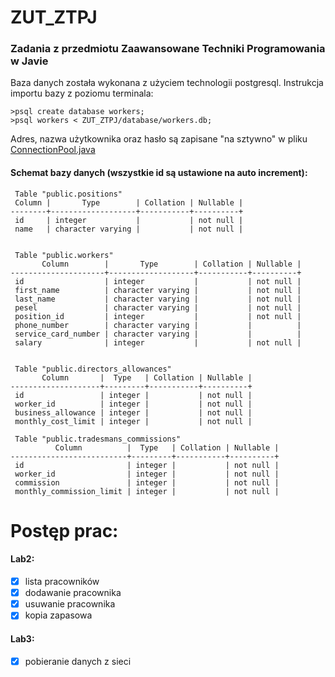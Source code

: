 # ZUT_ZTPJ
### Zadania z przedmiotu Zaawansowane Techniki Programowania w Javie

Baza danych została wykonana z użyciem technologii postgresql. Instrukcja importu bazy z poziomu terminala:
```
>psql create database workers;
>psql workers < ZUT_ZTPJ/database/workers.db;
```
Adres, nazwa użytkownika oraz hasło są zapisane "na sztywno" w pliku [ConnectionPool.java](ZTPJ/src/main/java/dao/ConnectionPool.java)

#### Schemat bazy danych (wszystkie id są ustawione na auto increment):
```
 Table "public.positions"
 Column |       Type        | Collation | Nullable |                
--------+-------------------+-----------+----------+
 id     | integer           |           | not null | 
 name   | character varying |           | not null |


 Table "public.workers"
       Column        |       Type        | Collation | Nullable |              
---------------------+-------------------+-----------+----------+
 id                  | integer           |           | not null |
 first_name          | character varying |           | not null | 
 last_name           | character varying |           | not null | 
 pesel               | character varying |           | not null | 
 position_id         | integer           |           | not null | 
 phone_number        | character varying |           |          | 
 service_card_number | character varying |           |          | 
 salary              | integer           |           | not null | 


 Table "public.directors_allowances"
       Column       |  Type   | Collation | Nullable |                      
--------------------+---------+-----------+----------+
 id                 | integer |           | not null |
 worker_id          | integer |           | not null | 
 business_allowance | integer |           | not null | 
 monthly_cost_limit | integer |           | not null |
 
 Table "public.tradesmans_commissions"
          Column          |  Type   | Collation | Nullable |
--------------------------+---------+-----------+----------+
 id                       | integer |           | not null |
 worker_id                | integer |           | not null | 
 commission               | integer |           | not null | 
 monthly_commission_limit | integer |           | not null | 

```

# Postęp prac:
#### Lab2:
- [x] lista pracowników
- [x] dodawanie pracownika
- [x] usuwanie pracownika
- [x] kopia zapasowa

#### Lab3:
- [x] pobieranie danych z sieci
